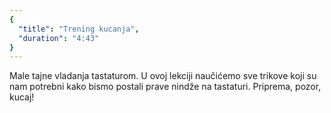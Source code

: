 ```yaml
---
{
  "title": "Trening kucanja",
  "duration": "4:43"
}
---
```


Male tajne vladanja tastaturom. U ovoj lekciji naučićemo sve trikove koji su nam potrebni kako bismo postali prave nindže na tastaturi. Priprema, pozor, kucaj!
